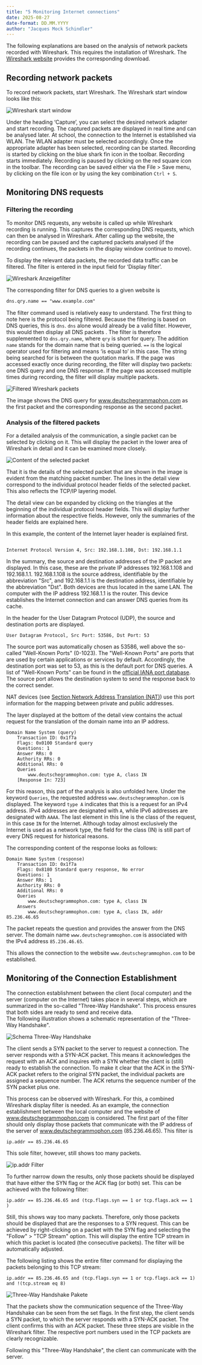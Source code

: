 ```yaml
---
title: "5 Monitoring Internet connections"
date: 2025-08-27
date-format: DD.MM.YYYY
author: "Jacques Mock Schindler"
---
```



The following explanations are based on the analysis of network packets
recorded with Wireshark. This requires the installation of
Wireshark. The 
<a href="https://www.wireshark.org/#download" target="_blank">
Wireshark website</a>  provides the
corresponding download.

## Recording network packets

To record network packets, start Wireshark. The
Wireshark start window looks like this:

![Wireshark start window](ws_start_window.png)

Under the heading ‘Capture’, you can select the desired network adapter
and start recording. The captured packets
are displayed in real time and can be analysed later. At
school, the connection to the Internet is established via WLAN.
The WLAN adapter must be selected accordingly. Once the appropriate
adapter has been selected, recording can be started.
Recording is started by clicking on the blue
shark fin icon in the toolbar. Recording starts
immediately. Recording is paused by clicking on the
red square icon in the toolbar. The recording can be saved either
via the File > Save menu, by clicking on the file icon
or by using the key combination `Ctrl + S`.

## Monitoring DNS requests

### Filtering the recording

To monitor DNS requests, any website is called up while Wireshark
recording is running. This captures the
corresponding DNS requests, which can then be analysed in Wireshark.
After calling up the website, the recording can be 
paused and the captured packets analysed (if the
recording continues, the packets in the display window
continue to move).

To display the relevant data packets, the
recorded data traffic can be filtered. The filter is entered in the
input field for ‘Display filter’.


![Wireshark Anzeigefilter](ws_anzeigefilter.png)

The corresponding filter for DNS queries to a given website
is

```txt
dns.qry.name == "www.example.com"
```

The filter command used is relatively easy to understand.
The first thing to note here is the protocol being filtered. Because
the filtering is based on DNS queries, this is `dns`. `dns` alone
would already be a valid filter. However, this would then display all DNS packets
. The filter is therefore supplemented to `dns.qry.name`, where
`qry` is short for query. The addition `name` stands for the domain name
that is being queried. `==` is the logical operator used for filtering
and means ‘is equal to’ in this case. The string being searched for is between the quotation marks.
If the page was accessed exactly once during recording, the filter will display two packets: one
DNS query and one DNS response.
If the page was accessed multiple times during recording, the filter
will display multiple packets. 


![Filtered Wireshark packets](ws_dns_query.png)

The image shows the DNS query for
www.deutschegrammaphon.com as the first packet and the corresponding
response as the second packet.

### Analysis of the filtered packets

For a detailed analysis of the communication, a single packet can be
selected by clicking on it. This will display the packet in the lower
area of Wireshark in detail and it can be examined more closely.

![Content of the selected packet](ws_selected_package.png)

That it is the details of the selected packet that are shown in the
image is evident from the matching packet number. The lines in the 
detail view correspond to the individual protocol header fields of the
selected packet. This also reflects the TCP/IP layering model.

The detail view can be expanded by clicking on the triangles at the beginning of the
individual protocol header fields. This will display
further information about the respective fields. However, only the
summaries of the header fields are explained here. 

In this example, the content of the Internet layer header is explained first.

```text

Internet Protocol Version 4, Src: 192.168.1.108, Dst: 192.168.1.1

```

In the summary, the source and destination addresses of the IP packet
are displayed. In this case, these are the private IP addresses
192.168.1.108 and 192.168.1.1. 192.168.1.108 is the source address,
identifiable by the abbreviation "Src", and 192.168.1.1 is the
destination address, identifiable by the abbreviation "Dst". Both
devices are thus located in the same LAN. The computer with the IP
address 192.168.1.1 is the router. This device establishes the Internet
connection and can answer DNS queries from its cache.

In the header for the User Datagram Protocol (UDP), the source and
destination ports are displayed.

```text
User Datagram Protocol, Src Port: 53586, Dst Port: 53
```
The source port was automatically chosen as 53586, well above the
so-called "Well-Known Ports" (0-1023). The "Well-Known Ports" are ports
that are used by certain applications or services by default. Accordingly,
the destination port was set to 53, as this is the default port for
DNS queries. A list of "Well-Known Ports" can be found in the
<a
href="https://www.iana.org/assignments/service-names-port-numbers/service-names-port-numbers.xhtml"
target="_blank">
official IANA port database</a>. The source port allows the
destination system to send the response back to the correct sender.

NAT devices (see [Section Network Address Translation (NAT)](../250820/nat.qmd))
use this port information for the mapping between private and public addresses.

The layer displayed at the bottom of the detail view contains the actual
request for the translation of the domain name into an IP address. 

```text
Domain Name System (query)
    Transaction ID: 0x1f7a
    Flags: 0x0100 Standard query
    Questions: 1
    Answer RRs: 0
    Authority RRs: 0
    Additional RRs: 0
    Queries
        www.deutschegrammophon.com: type A, class IN
    [Response In: 723]
```

For this reason, this part of the analysis is also unfolded here.
Under the keyword `Queries`, the requested address
`www.deutschegrammophon.com` is displayed. The keyword `type A` indicates
that this is a request for an IPv4 address.
IPv4 addresses are designated with `A`, while IPv6 addresses are
designated with `AAAA`. The last element in this line is the class of
the request, in this case `IN` for the Internet. Although today almost
exclusively the Internet is used as a network type, the field for the
class (IN) is still part of every DNS request for historical reasons. 

The corresponding content of the response looks as follows:

```text
Domain Name System (response)
    Transaction ID: 0x1f7a
    Flags: 0x8180 Standard query response, No error
    Questions: 1
    Answer RRs: 1
    Authority RRs: 0
    Additional RRs: 0
    Queries
        www.deutschegrammophon.com: type A, class IN
    Answers
        www.deutschegrammophon.com: type A, class IN, addr 85.236.46.65

```

The packet repeats the question and provides the answer from the DNS server.
The domain name `www.deutschegrammophon.com` is associated with the IPv4 address
`85.236.46.65`.

This allows the connection to the website `www.deutschegrammophon.com`
to be established.

## Monitoring of the Connection Establishment

The connection establishment between the client (local computer) and the server
(computer on the Internet) takes place in several steps, which are summarized in
the so-called "Three-Way Handshake". This process ensures that both sides are ready
to send and receive data.  
The following illustration shows a schematic representation of the "Three-Way Handshake".

![Schema Three-Way Handshake](schema_three-way-handshake.png)

The client sends a SYN packet to the server to request a connection.
The server responds with a SYN-ACK packet. This means it acknowledges the request with an ACK and inquires with a SYN whether the client is (still) ready to establish the connection. To make it clear that the ACK in the SYN-ACK packet refers to the original SYN packet, the individual packets are assigned a sequence number. The ACK returns the sequence number of the SYN packet plus one.

This process can be observed with Wireshark. For this, a combined Wireshark display filter is needed. As an example, the connection establishment between the local computer and the website of www.deutschegrammophon.com is considered. The first part of the filter should only display those packets that communicate with the IP address of the server of www.deutschegrammophon.com (85.236.46.65). This filter is

```wireshark
ip.addr == 85.236.46.65
```

This sole filter, however, still shows too many packets.

![ip.addr Filter](ws_ip-addr-Filter.png)

To further narrow down the results, only those packets should be displayed that have either the SYN flag or the ACK flag (or both) set. This can be achieved with the following filter:

```wireshark
ip.addr == 85.236.46.65 and (tcp.flags.syn == 1 or tcp.flags.ack == 1 )
```

Still, this shows way too many packets. Therefore, only those packets
should be displayed that are the responses to a SYN request. This can be
achieved by right-clicking on a packet with the SYN flag and selecting
the "Follow" > "TCP Stream" option. This will display the entire TCP
stream in which this packet is located (the consecutive packets). The
filter will be automatically adjusted. 

The following listing shows the entire filter command for displaying the
packets belonging to this TCP stream:

```wireshark
ip.addr == 85.236.46.65 and (tcp.flags.syn == 1 or tcp.flags.ack == 1) and !(tcp.stream eq 8)
```

![Three-Way Handshake Pakete](ws_three-way-handshake.png)

That the packets show the communication sequence of the Three-Way
Handshake can be seen from the set flags. In the first step, the client
sends a SYN packet, to which the server responds with a SYN-ACK packet.
The client confirms this with an ACK packet. These three steps are
visible in the Wireshark filter. The respective port numbers used in the
TCP packets are clearly recognizable. 

Following this "Three-Way Handshake", the client can communicate with the
server.